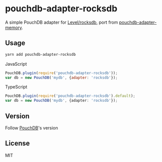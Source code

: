 # pouchdb-adapter-rocksdb

A simple PouchDB adapter for [Level/rocksdb](https://github.com/Level/rocksdb), 
port from [pouchdb-adapter-memory](https://github.com/pouchdb/pouchdb/tree/master/packages/node_modules/pouchdb-adapter-memory).

## Usage
```bash
yarn add pouchdb-adapter-rocksdb
```
JavaScript
```js
PouchDB.plugin(require('pouchdb-adapter-rocksdb'));
var db = new PouchDB('mydb', {adapter: 'rocksdb'});
```

TypeScript
```ts
PouchDB.plugin(require('pouchdb-adapter-rocksdb').default);
var db = new PouchDB('mydb', {adapter: 'rocksdb'});
```

## Version
Follow [PouchDB](https://github.com/pouchdb/pouchdb)'s version

## License
MIT